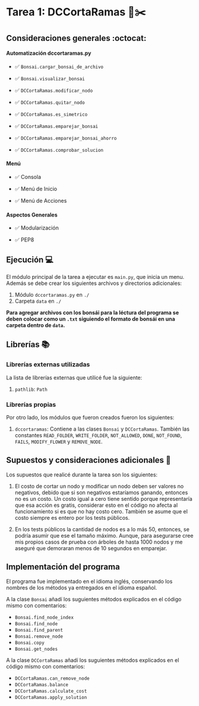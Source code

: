 # Tarea 1: DCCortaRamas 🌳✂️

## Consideraciones generales :octocat:

#### Automatización dccortaramas.py

- ✅ `Bonsai.cargar_bonsai_de_archivo`

- ✅ `Bonsai.visualizar_bonsai`

- ✅ `DCCortaRamas.modificar_nodo`

- ✅ `DCCortaRamas.quitar_nodo`

- ✅ `DCCortaRamas.es_simetrico`

- ✅ `DCCortaRamas.emparejar_bonsai`

- ✅ `DCCortaRamas.emparejar_bonsai_ahorro`

- ✅ `DCCortaRamas.comprobar_solucion`

#### Menú

- ✅ Consola

- ✅ Menú de Inicio

- ✅ Menú de Acciones

#### Aspectos Generales

- ✅ Modularización

- ✅ PEP8

## Ejecución :computer:

El módulo principal de la tarea a ejecutar es `main.py`, que inicia un menu. Además se debe crear los siguientes archivos y directorios adicionales:

1. Módulo `dccortaramas.py` en `./`
2. Carpeta `data` en `./`

**Para agregar archivos con los bonsái para la léctura del programa se deben colocar como un `.txt` siguiendo el formato de bonsái en una carpeta dentro de `data`.**

## Librerías :books:

### Librerías externas utilizadas

La lista de librerías externas que utilicé fue la siguiente:

1. `pathlib`: `Path`

### Librerías propias

Por otro lado, los módulos que fueron creados fueron los siguientes:

1. `dccortaramas`: Contiene a las clases `Bonsai` y `DCCortaRamas`. También las constantes `READ_FOLDER`, `WRITE_FOLDER`, `NOT_ALLOWED`, `DONE`, `NOT_FOUND`, `FAILS`, `MODIFY_FLOWER` y `REMOVE_NODE`.

## Supuestos y consideraciones adicionales :thinking:

Los supuestos que realicé durante la tarea son los siguientes:

1. El costo de cortar un nodo y modificar un nodo deben ser valores no negativos, debido que si son negativos estaríamos ganando, entonces no es un costo. Un costo igual a cero tiene sentido porque representaría que esa acción es gratis, considerar esto en el código no afecta al funcionamiento si es que no hay costo cero. También se asume que el costo siempre es entero por los tests públicos.

2. En los tests públicos la cantidad de nodos es a lo más 50, entonces, se podría asumir que ese el tamaño máximo. Aunque, para asegurarse cree mis propios casos de prueba con árboles de hasta 1000 nodos y me aseguré que demoraran menos de 10 segundos en emparejar.

## Implementación del programa

El programa fue implementado en el idioma inglés, conservando los nombres de los métodos ya entregados en el idioma español.

A la clase `Bonsai` añadí los suguientes métodos explicados en el código mismo con comentarios:

- `Bonsai.find_node_index`
- `Bonsai.find_node`
- `Bonsai.find_parent`
- `Bonsai.remove_node`
- `Bonsai.copy`
- `Bonsai.get_nodes`

A la clase `DCCortaRamas` añadí los suguientes métodos explicados en el código mismo con comentarios:

- `DCCortaRamas.can_remove_node`
- `DCCortaRamas.balance`
- `DCCortaRamas.calculate_cost`
- `DCCortaRamas.apply_solution`
